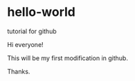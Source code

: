 # hello-world
tutorial for github

Hi everyone!

This will be my first modification in github.

Thanks.
